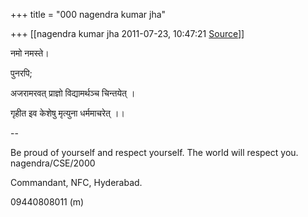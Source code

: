 +++
title = "000 nagendra kumar jha"

+++
[[nagendra kumar jha	2011-07-23, 10:47:21 [Source](https://groups.google.com/g/samskrita/c/Eki3e7_aBeE)]]



नमो नमस्ते।

पुनरपि;

अजरामरवत् प्राज्ञो विद्यामर्थञ्च चिन्तयेत् ।

गृहीत इव केशेषु मृत्युना धर्ममाचरेत् ।।  
  
--  

Be proud of yourself and respect yourself. The world will respect you.  
nagendra/CSE/2000

Commandant, NFC, Hyderabad.

09440808011 (m)

  

